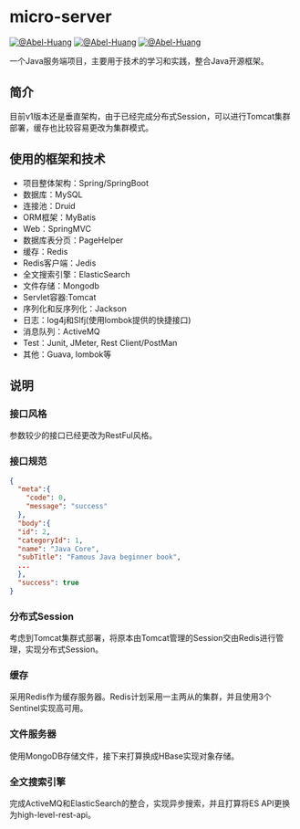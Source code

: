# micro-server
[![@Abel-Huang](https://img.shields.io/sonar/http/sonar.petalslink.com/org.ow2.petals%3Apetals-se-ase/coverage.svg)](https://github.com/Abel-Huang/micro-server)
[![@Abel-Huang](https://img.shields.io/packagist/l/doctrine/orm.svg)](https://github.com/Abel-Huang/micro-server)
[![@Abel-Huang](https://img.shields.io/uptimerobot/status/m778918918-3e92c097147760ee39d02d36.svg)](https://github.com/Abel-Huang/micro-server)

一个Java服务端项目，主要用于技术的学习和实践，整合Java开源框架。 
## 简介
目前v1版本还是垂直架构，由于已经完成分布式Session，可以进行Tomcat集群部署，缓存也比较容易更改为集群模式。
## 使用的框架和技术
* 项目整体架构：Spring/SpringBoot
* 数据库：MySQL
* 连接池：Druid
* ORM框架：MyBatis
* Web：SpringMVC
* 数据库表分页：PageHelper
* 缓存：Redis
* Redis客户端：Jedis
* 全文搜索引擎：ElasticSearch
* 文件存储：Mongodb
* Servlet容器:Tomcat
* 序列化和反序列化：Jackson
* 日志：log4j和Slfj(使用lombok提供的快捷接口)
* 消息队列：ActiveMQ
* Test：Junit, JMeter, Rest Client/PostMan
* 其他：Guava, lombok等


## 说明
### 接口风格
参数较少的接口已经更改为RestFul风格。

### 接口规范
```json
{
  "meta":{
    "code": 0,
    "message": "success"
  },
  "body":{
  "id": 2,
  "categoryId": 1,
  "name": "Java Core",
  "subTitle": "Famous Java beginner book",
  ...
  },
  "success": true
}  
```

### 分布式Session
考虑到Tomcat集群式部署，将原本由Tomcat管理的Session交由Redis进行管理，实现分布式Session。

### 缓存
采用Redis作为缓存服务器。Redis计划采用一主两从的集群，并且使用3个Sentinel实现高可用。

### 文件服务器
使用MongoDB存储文件，接下来打算换成HBase实现对象存储。

### 全文搜索引擎
完成ActiveMQ和ElasticSearch的整合，实现异步搜索，并且打算将ES API更换为high-level-rest-api。 